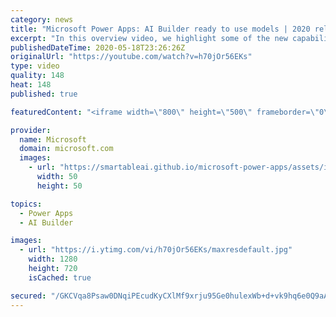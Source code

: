 ```yaml
---
category: news
title: "Microsoft Power Apps: AI Builder ready to use models | 2020 release wave 1 overview"
excerpt: "In this overview video, we highlight some of the new capabilities included in the latest update to Microsoft Power Apps, AI Builder ready to use models.     Here are the capabilities covered:   • Entity extraction helps you by identifying and extracting people, dates, places, locations, etc. from text"
publishedDateTime: 2020-05-18T23:26:26Z
originalUrl: "https://youtube.com/watch?v=h70jOr56EKs"
type: video
quality: 148
heat: 148
published: true

featuredContent: "<iframe width=\"800\" height=\"500\" frameborder=\"0\" src=\"https://www.youtube.com/embed/h70jOr56EKs\" allow=\"accelerometer; autoplay; encrypted-media; gyroscope; picture-in-picture\" allowfullscreen></iframe>"

provider:
  name: Microsoft
  domain: microsoft.com
  images:
    - url: "https://smartableai.github.io/microsoft-power-apps/assets/images/organizations/microsoft.com-50x50.jpg"
      width: 50
      height: 50

topics:
  - Power Apps
  - AI Builder

images:
  - url: "https://i.ytimg.com/vi/h70jOr56EKs/maxresdefault.jpg"
    width: 1280
    height: 720
    isCached: true

secured: "/GKCVqa8Psaw0DNqiPEcudKyCXlMf9xrju95Ge0hulexWb+d+vk9hq6e0Q9aARBhpUItluPKvQB5cKNdP0O8WNCLjYpPL09xHoBQuS3w8k0xBm7G5qBtYT/dZt4wA3Pb1Q7ac4TOFBaZgWoewP6R1V2ZYQqJkEp8dnZ3/bMpElQP+HFXjox0j4kD+Vw0zn7mtzDD3waL1vwrMgMaFSlJYSo/ePhcNm7iZ1ZxKVixb0asa+xtPjupuy8PvwDUQuFWPG6IyJZFhkQv52ZP+kSwx96zoTkIBFqezgkXH2ld3b8J3m19lGgjNJLrcWvid0IQpOZwe1fTm94cMyX/LyKaRxmoslNr7zEttT/DrHT1ARANbyEr46ENZkqGNiPux2fPj0hSNOnkWJJ597RaHNx43lmo4BGduWqbjs39dX0PT/eSm+SuLLX0oDnvvqgEBFla;5yxl6H9AU6JI+uXMggcHXw=="
---
```


